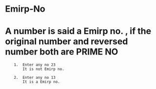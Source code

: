 # Emirp-No
#        A number is said a Emirp no. , if the original number and reversed number both are PRIME NO


        1.  Enter any no 23
            It is not Emirp no.

        2.  Enter any no 13
            It is a Emirp no.
